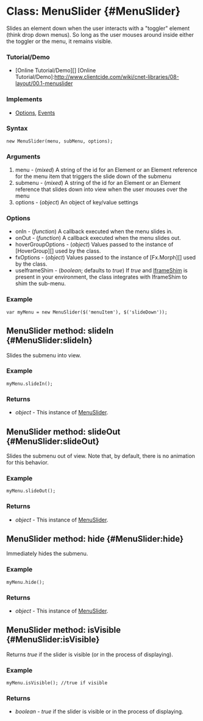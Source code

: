 Class: MenuSlider {#MenuSlider}
=======================

Slides an element down when the user interacts with a "toggler" element (think drop down menus). So long as the user mouses around inside either the toggler or the menu, it remains visible.

### Tutorial/Demo

* [Online Tutorial/Demo][]
[Online Tutorial/Demo]:http://www.clientcide.com/wiki/cnet-libraries/08-layout/00.1-menuslider

### Implements

* [Options][], [Events][]

### Syntax

	new MenuSlider(menu, subMenu, options);

### Arguments

1. menu - (*mixed*) A string of the id for an Element or an Element reference for the menu item that triggers the slide down of the submenu
2. submenu - (*mixed*) A string of the id for an Element or an Element reference that slides down into view when the user mouses over the menu
3. options - (*object*) An object of key/value settings

### Options

* onIn - (*function*) A callback executed when the menu slides in.
* onOut - (*function*) A callback executed when the menu slides out.
* hoverGroupOptions - (*object*) Values passed to the instance of [HoverGroup][] used by the class.
* fxOptions - (*object*) Values passed to the instance of [Fx.Morph][] used by the class.
* useIframeShim - (*boolean*; defaults to *true*) If *true* and [IframeShim][] is present in your environment, the class integrates with IframeShim to shim the sub-menu.

### Example

	var myMenu = new MenuSlider($('menuItem'), $('slideDown'));

MenuSlider method: slideIn {#MenuSlider:slideIn}
------------------------------------------------

Slides the submenu into view.

### Example

	myMenu.slideIn();

### Returns

* *object* - This instance of [MenuSlider][].


MenuSlider method: slideOut {#MenuSlider:slideOut}
-------------------------------------------------

Slides the submenu out of view. Note that, by default, there is no animation for this behavior.

### Example

	myMenu.slideOut();

### Returns

* *object* - This instance of [MenuSlider][].

MenuSlider method: hide {#MenuSlider:hide}
------------------------------------------

Immediately hides the submenu.

### Example

	myMenu.hide();

### Returns

* *object* - This instance of [MenuSlider][].

MenuSlider method: isVisible {#MenuSlider:isVisible}
------------------------------------------

Returns *true* if the slider is visible (or in the process of displaying).

### Example

	myMenu.isVisible(); //true if visible

### Returns

* *boolean* - *true* if the slider is visible or in the process of displaying.

[IframeShim]: /Browser/IframeShim
[Options]: http://www.mootools.net/docs/core/Class/Class.Extras#Options
[Events]: http://www.mootools.net/docs/core/Class/Class.Extras#Events
[MenuSlider]: /Layout/MenuSlider